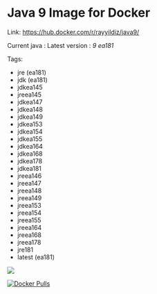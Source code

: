 Java 9 Image for Docker
===

Link: https://hub.docker.com/r/rayyildiz/java9/

Current java : Latest version : *9 ea181*

Tags:
* jre (ea181)
* jdk (ea181)
* jdkea145
* jreea145
* jdkea147
* jdkea148
* jdkea149
* jdkea153
* jdkea154
* jdkea155
* jdkea164
* jdkea168
* jdkea178
* jdkea181
* jreea146
* jreea147
* jreea148
* jreea149
* jreea153
* jreea154
* jreea155
* jreea164
* jreea168
* jreea178
* jre181
* latest (ea181)

[![](https://images.microbadger.com/badges/image/rayyildiz/java9.svg)](https://microbadger.com/images/rayyildiz/java9 "Get your own image badge on microbadger.com")


[![Docker Pulls](https://img.shields.io/docker/pulls/rayyildiz/java9.svg)](https://hub.docker.com/r/rayyildiz/java9/)
